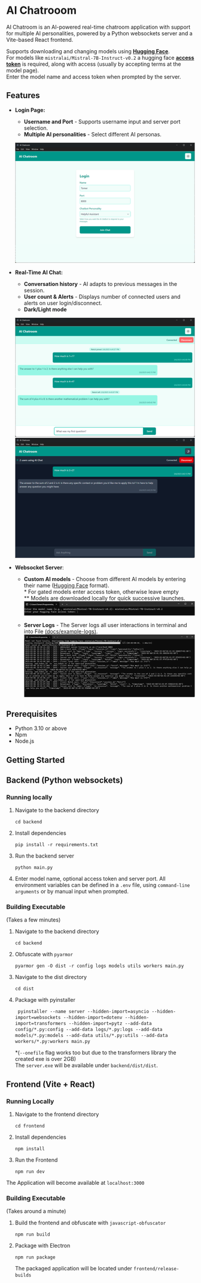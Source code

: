 # AI Chatrooom

AI Chatroom is an AI-powered real-time chatroom application with support for multiple AI personalities, powered by a Python websockets server and a Vite-based React frontend.  

Supports downloading and changing models using [**Hugging Face**](https://huggingface.co/models).  
For models like `mistralai/Mistral-7B-Instruct-v0.2` a hugging face [**access token**](https://huggingface.co/settings/tokens) is required, along with access (usually by accepting terms at the model page).  
Enter the model name and access token when prompted by the server.

## Features

- **Login Page:**

  - **Username and Port** - Supports username input and server port selection.
  - **Multiple AI personalities** - Select different AI personas.

  ![Login Page](docs/screenshots/login-page.png)

- **Real-Time AI Chat:**

  - **Conversation history** - AI adapts to previous messages in the session.
  - **User count & Alerts** - Displays number of connected users and alerts on user login/disconnect.
  - **Dark/Light mode**

  ![Chat Example 1](docs/screenshots/chat-1.png)
  ![Chat Example 2](docs/screenshots/chat-2.png)

- **Websocket Server**:

  - **Custom AI models** - Choose from different AI models by entering their name ([Hugging Face](https://huggingface.co/models) format).  
    \* For gated models enter access token, otherwise leave empty  
    \*\* Models are downloaded locally for quick successive launches.
    ![Server Model](docs/screenshots/server-model.png)

  - **Server Logs** - The Server logs all user interactions in terminal and into File [(docs/example-logs)](docs/example-logs.txt).
    ![Server Logs](docs/screenshots/server-logs.png)

## Prerequisites

- Python 3.10 or above
- Npm
- Node.js

## Getting Started

## Backend (Python websockets)

### Running locally

1. Navigate to the backend directory
   ```pwsh
   cd backend
   ```
2. Install dependencies
   ```pwsh
   pip install -r requirements.txt
   ```
3. Run the backend server
   ```pwsh
   python main.py
   ```
4. Enter model name, optional access token and server port.
   All environment variables can be defined in a `.env` file, using `command-line arguments` or by manual input when prompted.

### Building Executable

(Takes a few minutes)

1.  Navigate to the backend directory

    ```pwsh
    cd backend
    ```

2.  Obfuscate with `pyarmor`

    ```pwsh
    pyarmor gen -O dist -r config logs models utils workers main.py
    ```

3.  Navigate to the dist directory

    ```pwsh
    cd dist
    ```

4.  Package with pyinstaller  
    ```pwsh
     pyinstaller --name server --hidden-import=asyncio --hidden-import=websockets --hidden-import=dotenv --hidden-import=transformers --hidden-import=pytz --add-data config/*.py:config --add-data logs/*.py:logs --add-data models/*.py:models --add-data utils/*.py:utils --add-data workers/*.py:workers main.py
    ```
    *(`--onefile` flag works too but due to the transformers library the created exe is over 2GB)  
    The `server.exe` will be available under `backend/dist/dist`.

## Frontend (Vite + React)

### Running Locally

1. Navigate to the frontend directory

   ```pwsh
   cd frontend
   ```

2. Install dependencies

   ```pwsh
   npm install
   ```

3. Run the Frontend

   ```pwsh
   npm run dev
   ```

The Application will become available at `localhost:3000`

### Building Executable

(Takes around a minute)

1. Build the frontend and obfuscate with `javascript-obfuscator`

   ```pwsh
   npm run build
   ```

2. Package with Electron
   ```pwsh
   npm run package
   ```
   The packaged application will be located under `frontend/release-builds`
